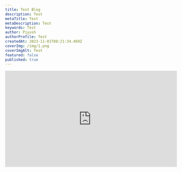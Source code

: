 ```yaml
---
title: Test Blog
description: Test
metaTitle: Test
metaDescription: Test
keywords: Test
author: Piyush
authorProfile: Test
createdAt: 2023-11-01T08:21:34.469Z
coverImg: /img/1.png
coverImgAlt: Test
featured: false
published: true
---
```

<iframe width="560" height="315" src="https://www.youtube.com/embed/Egi5W3Outh0?si=M56w7KdRKtMpZMdH" title="YouTube video player" frameborder="0" allow="accelerometer; autoplay; clipboard-write; encrypted-media; gyroscope; picture-in-picture; web-share" allowfullscreen></iframe>